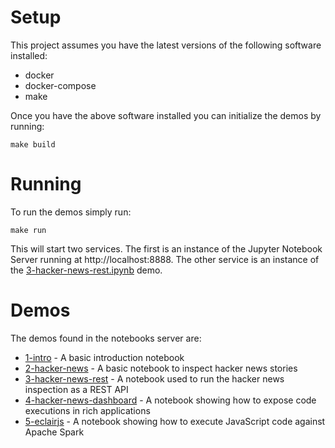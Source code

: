 # Setup

This project assumes you have the latest versions of the following software installed:

* docker
* docker-compose
* make

Once you have the above software installed you can initialize the demos by running:

```
make build
```

# Running

To run the demos simply run:

```
make run
```

This will start two services. The first is an instance of the Jupyter 
Notebook Server running at http://localhost:8888. The other service is 
an instance of the [3-hacker-news-rest.ipynb](work/3-hacker-news-rest.ipynb) demo.

# Demos

The demos found in the notebooks server are:

* [1-intro](work/1-intro.ipynb) - A basic introduction notebook
* [2-hacker-news](work/2-hacker-news.ipynb) - A basic notebook to inspect hacker news stories
* [3-hacker-news-rest](work/3-hacker-news-rest.ipynb) - A notebook used to run the hacker news inspection as a REST API
* [4-hacker-news-dashboard](work/4-hacker-news-dashboard.ipynb) - A notebook showing how to expose code executions in rich applications
* [5-eclairjs](work/5-eclairjs.ipynb) - A notebook showing how to execute JavaScript code against Apache Spark
